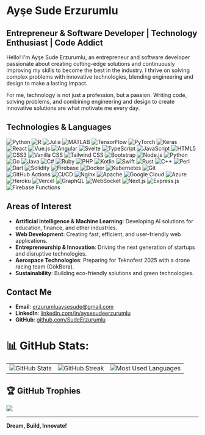 # Ayşe Sude Erzurumlu

## Entrepreneur & Software Developer | Technology Enthusiast | Code Addict

Hello! I'm Ayşe Sude Erzurumlu, an entrepreneur and software developer passionate about creating cutting-edge solutions and continuously improving my skills to become the best in the industry. I thrive on solving complex problems with innovative technologies, blending engineering and design to make a lasting impact.

For me, technology is not just a profession, but a passion. Writing code, solving problems, and combining engineering and design to create innovative solutions are what motivate me every day.

## Technologies & Languages

![Python](https://img.shields.io/badge/Python-3776AB?style=flat&logo=python&logoColor=white)
![R](https://img.shields.io/badge/R-276DC3?style=flat&logo=r&logoColor=white)
![Julia](https://img.shields.io/badge/Julia-9558B2?style=flat&logo=julia&logoColor=white)
![MATLAB](https://img.shields.io/badge/MATLAB-0076A8?style=flat&logo=matlab&logoColor=white)
![TensorFlow](https://img.shields.io/badge/TensorFlow-FF6F00?style=flat&logo=tensorflow&logoColor=white)
![PyTorch](https://img.shields.io/badge/PyTorch-EE4C2C?style=flat&logo=pytorch&logoColor=white)
![Keras](https://img.shields.io/badge/Keras-D00000?style=flat&logo=keras&logoColor=white)
![React](https://img.shields.io/badge/React-61DAFB?style=flat&logo=react&logoColor=black)
![Vue.js](https://img.shields.io/badge/Vue.js-4FC08D?style=flat&logo=vue.js&logoColor=white)
![Angular](https://img.shields.io/badge/Angular-DD0031?style=flat&logo=angular&logoColor=white)
![Svelte](https://img.shields.io/badge/Svelte-FF3E00?style=flat&logo=svelte&logoColor=white)
![TypeScript](https://img.shields.io/badge/TypeScript-3178C6?style=flat&logo=typescript&logoColor=white)
![JavaScript](https://img.shields.io/badge/JavaScript-F7DF1E?style=flat&logo=javascript&logoColor=black)
![HTML5](https://img.shields.io/badge/HTML5-E34F26?style=flat&logo=html5&logoColor=white)
![CSS3](https://img.shields.io/badge/CSS3-1572B6?style=flat&logo=css3&logoColor=white)
![Vanilla CSS](https://img.shields.io/badge/Vanilla%20CSS-264DE4?style=flat&logo=css3&logoColor=white)
![Tailwind CSS](https://img.shields.io/badge/Tailwind%20CSS-06B6D4?style=flat&logo=tailwindcss&logoColor=white)
![Bootstrap](https://img.shields.io/badge/Bootstrap-7952B3?style=flat&logo=bootstrap&logoColor=white)
![Node.js](https://img.shields.io/badge/Node.js-339933?style=flat&logo=node.js&logoColor=white)
![Python](https://img.shields.io/badge/Python-3776AB?style=flat&logo=python&logoColor=white)
![Go](https://img.shields.io/badge/Go-00ADD8?style=flat&logo=go&logoColor=white)
![Java](https://img.shields.io/badge/Java-007396?style=flat&logo=java&logoColor=white)
![C#](https://img.shields.io/badge/C%23-239120?style=flat&logo=csharp&logoColor=white)
![Ruby](https://img.shields.io/badge/Ruby-CC342D?style=flat&logo=ruby&logoColor=white)
![PHP](https://img.shields.io/badge/PHP-777BB4?style=flat&logo=php&logoColor=white)
![Kotlin](https://img.shields.io/badge/Kotlin-0095D5?style=flat&logo=kotlin&logoColor=white)
![Swift](https://img.shields.io/badge/Swift-F05138?style=flat&logo=swift&logoColor=white)
![Rust](https://img.shields.io/badge/Rust-000000?style=flat&logo=rust&logoColor=white)
![C++](https://img.shields.io/badge/C%2B%2B-00599C?style=flat&logo=c%2B%2B&logoColor=white)
![Perl](https://img.shields.io/badge/Perl-000000?style=flat&logo=perl&logoColor=white)
![Dart](https://img.shields.io/badge/Dart-0175C2?style=flat&logo=dart&logoColor=white)
![Solidity](https://img.shields.io/badge/Solidity-363636?style=flat&logo=solidity&logoColor=white)
![Firebase](https://img.shields.io/badge/Firebase-FFCA28?style=flat&logo=firebase&logoColor=white)
![Docker](https://img.shields.io/badge/Docker-2496ED?style=flat&logo=docker&logoColor=white)
![Kubernetes](https://img.shields.io/badge/Kubernetes-326CE5?style=flat&logo=kubernetes&logoColor=white)
![Git](https://img.shields.io/badge/Git-F05032?style=flat&logo=git&logoColor=white)
![GitHub Actions](https://img.shields.io/badge/GitHub%20Actions-2088FF?style=flat&logo=github-actions&logoColor=white)
![CI/CD](https://img.shields.io/badge/CI%2FCD-009CDE?style=flat&logo=ci&logoColor=white)
![Nginx](https://img.shields.io/badge/Nginx-009639?style=flat&logo=nginx&logoColor=white)
![Apache](https://img.shields.io/badge/Apache-D22128?style=flat&logo=apache&logoColor=white)
![Google Cloud](https://img.shields.io/badge/Google%20Cloud-4285F4?style=flat&logo=google-cloud&logoColor=white)
![Azure](https://img.shields.io/badge/Azure-0088D4?style=flat&logo=microsoft-azure&logoColor=white)
![Heroku](https://img.shields.io/badge/Heroku-430098?style=flat&logo=heroku&logoColor=white)
![Vercel](https://img.shields.io/badge/Vercel-000000?style=flat&logo=vercel&logoColor=white)
![GraphQL](https://img.shields.io/badge/GraphQL-E10098?style=flat&logo=graphql&logoColor=white)
![WebSocket](https://img.shields.io/badge/WebSocket-1C1C1C?style=flat&logo=websocket&logoColor=white)
![Next.js](https://img.shields.io/badge/Next.js-000000?style=flat&logo=next.js&logoColor=white)
![Express.js](https://img.shields.io/badge/Express.js-000000?style=flat&logo=express&logoColor=white)
![Firebase Functions](https://img.shields.io/badge/Firebase%20Functions-FFCA28?style=flat&logo=firebase&logoColor=white)

## Areas of Interest
- **Artificial Intelligence & Machine Learning**: Developing AI solutions for education, finance, and other industries.
- **Web Development**: Creating fast, efficient, and user-friendly web applications.
- **Entrepreneurship & Innovation**: Driving the next generation of startups and disruptive technologies.
- **Aerospace Technologies**: Preparing for Teknofest 2025 with a drone racing team (GökBora).
- **Sustainability**: Building eco-friendly solutions and green technologies.

## Contact Me
- **Email**: [erzurumluaysesude@gmail.com](mailto:erzurumluaysesude@gmail.com)
- **LinkedIn**: [linkedin.com/in/aysesudeerzurumlu](https://www.linkedin.com/in/aysesudeerzurumlu)
- **GitHub**: [github.com/SudeErzurumlu](https://github.com/SudeErzurumlu)



# 📊 GitHub Stats:
<table>
  <tr>
    <td>
      <img src="https://github-readme-stats.vercel.app/api?username=sudeerzurumlu&theme=dark&hide_border=false&include_all_commits=true&count_private=true" alt="GitHub Stats">
    </td>
    <td>
      <img src="https://github-readme-streak-stats.herokuapp.com/?user=sudeerzurumlu&theme=dark&hide_border=false" alt="GitHub Streak">
    </td>
    <td>
      <img src="https://github-readme-stats.vercel.app/api/top-langs/?username=sudeerzurumlu&theme=dark&hide_border=false&layout=compact" alt="Most Used Languages">
    </td>
  </tr>
</table>



## 🏆 GitHub Trophies
![](https://github-profile-trophy.vercel.app/?username=sudeerzurumlu&theme=radical&no-frame=false&no-bg=true&margin-w=10&combine_all_yearly_contributions=true&column=9)

<!--
## ✍️ Random Dev Quote
<img src="https://quotes-github-readme.vercel.app/api?type=horizontal&theme=dark"> -->

<!--[![](https://visitcount.itsvg.in/api?id=sudeerzurumlu&icon=2&color=0)](https://visitcount.itsvg.in)-->
<!--![](https://github-readme-stats.vercel.app/api/top-langs/?username=sudeerzurumlu&theme=dark&hide_border=false&include_all_commits=true&count_private=true&layout=compact)-->



---

**Dream, Build, Innovate!**
